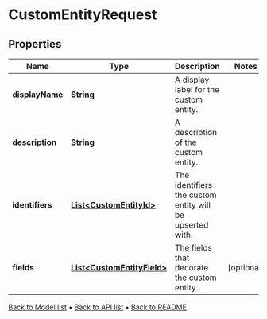

# CustomEntityRequest


## Properties

| Name | Type | Description | Notes |
|------------ | ------------- | ------------- | -------------|
|**displayName** | **String** | A display label for the custom entity. |  |
|**description** | **String** | A description of the custom entity. |  |
|**identifiers** | [**List&lt;CustomEntityId&gt;**](CustomEntityId.md) | The identifiers the custom entity will be upserted with. |  |
|**fields** | [**List&lt;CustomEntityField&gt;**](CustomEntityField.md) | The fields that decorate the custom entity. |  [optional] |



[Back to Model list](../README.md#documentation-for-models) &#8226; [Back to API list](../README.md#documentation-for-api-endpoints) &#8226; [Back to README](../README.md)


